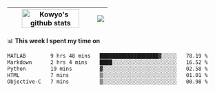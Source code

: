 | <a href="https://github.com/anuraghazra/github-readme-stats"><img width="85%" src="https://github-readme-stats.vercel.app/api?username=kowyo&show_icons=true&hide_border=true&theme=transparent" alt="Kowyo's github stats" /></a> | <a href="https://github.com/anuraghazra/github-readme-stats"><img align="center" src="https://github-readme-stats.vercel.app/api/top-langs/?username=kowyo&exclude_repo=Engineering-Competition-Robot,mobile-robot&hide=c,assembly,shaderlab,hlsl,mathematica,cmake&layout=compact&hide_border=true&theme=transparent" /></a> |
| ------------- | ------------- |

📊 **This week I spent my time on**
<!--START_SECTION:waka-->

```txt
MATLAB        9 hrs 48 mins   ███████████████████▓░░░░░   78.19 %
Markdown      2 hrs 4 mins    ████░░░░░░░░░░░░░░░░░░░░░   16.52 %
Python        19 mins         ▓░░░░░░░░░░░░░░░░░░░░░░░░   02.58 %
HTML          7 mins          ▒░░░░░░░░░░░░░░░░░░░░░░░░   01.01 %
Objective-C   7 mins          ▒░░░░░░░░░░░░░░░░░░░░░░░░   00.98 %
```

<!--END_SECTION:waka-->
